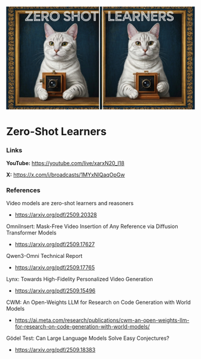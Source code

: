 ![thumbnail](thumbnail.jpg)

# Zero-Shot Learners

### Links

**YouTube:** https://youtube.com/live/xarxN20_I18

**X:** https://x.com/i/broadcasts/1MYxNlQaqOpGw

### References

Video models are zero-shot learners and reasoners
- https://arxiv.org/pdf/2509.20328

OmniInsert: Mask-Free Video Insertion of Any Reference via Diffusion Transformer Models
- https://arxiv.org/pdf/2509.17627

Qwen3-Omni Technical Report
- https://arxiv.org/pdf/2509.17765

Lynx: Towards High-Fidelity Personalized Video Generation
- https://arxiv.org/pdf/2509.15496

CWM: An Open-Weights LLM for Research on Code Generation with World Models
- https://ai.meta.com/research/publications/cwm-an-open-weights-llm-for-research-on-code-generation-with-world-models/

Gödel Test: Can Large Language Models Solve Easy Conjectures?
- https://arxiv.org/pdf/2509.18383